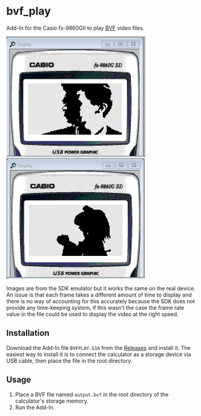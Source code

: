 # bvf_play

Add-In for the Casio fx-9860GII to play [BVF](https://github.com/kizza7984/bvf_encode) video files.

![Rick Astley](pics/pic1.png)
![Bad Apple](pics/pic2.png)

Images are from the SDK emulator but it works the same on the real device. An issue is that each frame takes a different amount of time to display and there is no way of accounting for this accurately because the SDK does not provide any time-keeping system, if this wasn't the case the frame rate value in the file could be used to display the video at the right speed.

## Installation

Download the Add-In file `BVFPLAY.G1A` from the [Releases](https://github.com/kizza7984/bvf_play/releases) and install it. The easiest way to install it is to connect the calculator as a storage device via USB cable, then place the file in the root directory.

## Usage

1. Place a BVF file named `output.bvf` in the root directory of the calculator's storage memory.
2. Run the Add-In.
